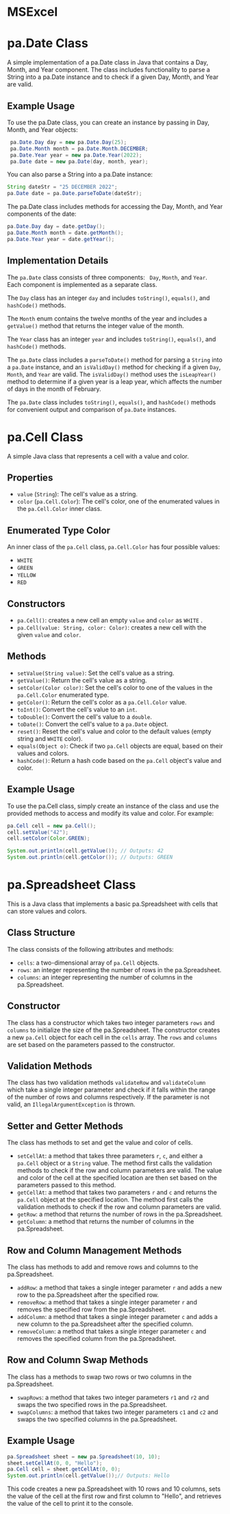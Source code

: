 # MSExcel
# pa.Date Class
A simple implementation of a pa.Date class in Java that contains a Day, Month, and Year component. The
class includes functionality to parse a String into a pa.Date instance and to check if a given Day, Month, 
and Year are valid.

## Example Usage
To use the pa.Date class, you can create an instance by passing in Day, Month, and Year objects:
```java
 pa.Date.Day day = new pa.Date.Day(25);
 pa.Date.Month month = pa.Date.Month.DECEMBER;
 pa.Date.Year year = new pa.Date.Year(2022);
 pa.Date date = new pa.Date(day, month, year);
```
You can also parse a String into a pa.Date instance:
```java
String dateStr = "25 DECEMBER 2022";
pa.Date date = pa.Date.parseToDate(dateStr);
```
The pa.Date class includes methods for accessing the Day, Month, and Year components of the date:
```java
pa.Date.Day day = date.getDay();
pa.Date.Month month = date.getMonth();
pa.Date.Year year = date.getYear();
```

## Implementation Details
The `pa.Date` class consists of three components: ` Day`, `Month`, and `Year`. Each component is 
implemented as a separate class.

The `Day` class has an integer `day` and includes `toString()`, `equals()`, and `hashCode()` 
methods.

The `Month` enum contains the twelve months of the year and includes a `getValue()` method that 
returns the integer value of the month.

The `Year` class has an integer `year` and includes `toString()`, `equals()`, and `hashCode()` 
methods.

The `pa.Date` class includes a `parseToDate()` method for parsing a `String` into a `pa.Date` instance, 
and an `isValidDay()` method for checking if a given `Day`, `Month`, and `Year` are valid. The 
`isValidDay()` method uses the `isLeapYear()` method to determine if a given year is a leap 
year, which affects the number of days in the month of February.

The `pa.Date` class includes `toString()`, `equals()`, and `hashCode()` methods for convenient 
output and comparison of `pa.Date` instances.

# pa.Cell Class

A simple Java class that represents a cell with a value and color.

## Properties

- `value` (`String`): The cell's value as a string.
- `color` (`pa.Cell.Color`): The cell's color, one of the enumerated values in the `pa.Cell.Color` inner class.

## Enumerated Type Color
An inner class of the `pa.Cell` class, `pa.Cell.Color` has four possible values:

- `WHITE`
- `GREEN`
- `YELLOW`
- `RED`

## Constructors

- `pa.Cell()`: creates a new cell an empty `value` and `color` as `WHITE` .
- `pa.Cell(value: String, color: Color)`: creates a new cell with the given `value` and `color`.

## Methods

- `setValue(String value)`: Set the cell's value as a string.
- `getValue()`: Return the cell's value as a string.
- `setColor(Color color)`: Set the cell's color to one of the values in the `pa.Cell.Color` enumerated type.
- `getColor()`: Return the cell's color as a `pa.Cell.Color` value. 
- `toInt()`: Convert the cell's value to an `int`. 
- `toDouble()`: Convert the cell's value to a `double`. 
- `toDate()`: Convert the cell's value to a `pa.Date` object. 
- `reset()`: Reset the cell's value and color to the default values (empty string and `WHITE` color). 
- `equals(Object o)`: Check if two `pa.Cell` objects are equal, based on their values and colors. 
- `hashCode()`: Return a hash code based on the `pa.Cell` object's value and color.

## Example Usage
To use the pa.Cell class, simply create an instance of the class and use the provided methods to access 
and modify its value and color. For example:

```java
pa.Cell cell = new pa.Cell();
cell.setValue("42");
cell.setColor(Color.GREEN);

System.out.println(cell.getValue()); // Outputs: 42
System.out.println(cell.getColor()); // Outputs: GREEN
```

# pa.Spreadsheet Class

This is a Java class that implements a basic pa.Spreadsheet with cells that can store values and colors.

## Class Structure

The class consists of the following attributes and methods:

- `cells`: a two-dimensional array of `pa.Cell` objects.
- `rows`: an integer representing the number of rows in the pa.Spreadsheet.
- `columns`: an integer representing the number of columns in the pa.Spreadsheet.

## Constructor

The class has a constructor which takes two integer parameters `rows` and `columns` to initialize 
the size of the pa.Spreadsheet. The constructor creates a new `pa.Cell` object for each cell in the `cells` 
array. The `rows` and `columns` are set based on the parameters passed to the constructor.

## Validation Methods

The class has two validation methods `validateRow` and `validateColumn` which take a single 
integer parameter and check if it falls within the range of the number of rows and columns 
respectively. If the parameter is not valid, an `IllegalArgumentException` is thrown.

## Setter and Getter Methods

The class has methods to set and get the value and color of cells.

- `setCellAt`: a method that takes three parameters `r`, `c`, and either a `pa.Cell` object or a 
`String` value. The method first calls the validation methods to check if the row and column
parameters are valid. The value and color of the cell at the specified location are then set based
on the parameters passed to this method.
- `getCellAt`: a method that takes two parameters `r` and `c` and returns the `pa.Cell` object at 
the specified location. The method first calls the validation methods to check if the row and 
column parameters are valid.
- `getRow`: a method that returns the number of rows in the pa.Spreadsheet.
- `getColumn`: a method that returns the number of columns in the pa.Spreadsheet.

## Row and Column Management Methods

The class has methods to add and remove rows and columns to the pa.Spreadsheet.

- `addRow`: a method that takes a single integer parameter `r` and adds a new row to the 
pa.Spreadsheet after the specified row.
- `removeRow`: a method that takes a single integer parameter `r` and removes the specified row 
from the pa.Spreadsheet.
- `addColumn`: a method that takes a single integer parameter `c` and adds a new column to the 
pa.Spreadsheet after the specified column.
- `removeColumn`: a method that takes a single integer parameter `c` and removes the specified 
column from the pa.Spreadsheet.

## Row and Column Swap Methods

The class has a methods to swap two rows or two columns in the pa.Spreadsheet.

- `swapRows`: a method that takes two integer parameters `r1` and `r2` and swaps the two 
specified rows in the pa.Spreadsheet.
- `swapColumns`: a method that takes two integer parameters `c1` and `c2` and swaps the two 
specified columns in the pa.Spreadsheet.

## Example Usage

```java
pa.Spreadsheet sheet = new pa.Spreadsheet(10, 10);
sheet.setCellAt(0, 0, "Hello");
pa.Cell cell = sheet.getCellAt(0, 0);
System.out.println(cell.getValue());// Outputs: Hello
```

This code creates a new pa.Spreadsheet with 10 rows and 10 columns, sets the value of the cell at the 
first row and first column to "Hello", and retrieves the value of the cell to print it to the console.